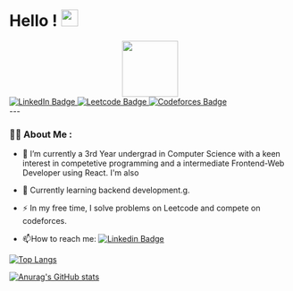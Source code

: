 <h1>
  Hello !
  <img src="https://media.giphy.com/media/hvRJCLFzcasrR4ia7z/giphy.gif" width="30px"/>
</h1>

<div id="header" align="center">
  <img src="https://media.giphy.com/media/M9gbBd9nbDrOTu1Mqx/giphy.gif" width="100"/>
</div>
<div id="badges">
 <a href="https://www.linkedin.com/in/raghav-pandey-a39745200/">
    <img src="https://img.shields.io/badge/LinkedIn-blue?style=for-the-badge&logo=linkedin&logoColor=white" alt="LinkedIn Badge"/>
  </a>
  <a href="https://leetcode.com/morningstar_rv/">
    <img src="https://img.shields.io/badge/Leetcode-black?style=for-the-badge&logo=leetcode&logoColor=white" alt="Leetcode Badge"/>
  </a>
  <a href="https://codeforces.com/profile/morningstar_rv">
    <img src="https://img.shields.io/badge/Codeforces-red?style=for-the-badge&logo=codeforcesr&logoColor=white" alt="Codeforces Badge"/>
  </a>
</div>
---

### :man_technologist: About Me :

- :telescope: I’m currently a 3rd Year undergrad in Computer Science with a keen interest in competetive programming and a intermediate Frontend-Web Developer using React. I'm also 

- :seedling: Currently learning backend development.g.

- :zap: In my free time, I solve problems on Leetcode and compete on codeforces.

- :mailbox:How to reach me: [![Linkedin Badge](https://img.shields.io/badge/-kakbar-blue?style=flat&logo=Linkedin&logoColor=white)](https://www.linkedin.com/in/raghav-pandey-a39745200/)


[![Top Langs](https://github-readme-stats.vercel.app/api/top-langs/?username=iampaandey&layout=compact&theme=vision-friendly-dark)](https://github.com/anuraghazra/github-readme-stats)



[![Anurag's GitHub stats](https://github-readme-stats.vercel.app/api?username=iampaandey)](https://github.com/anuraghazra/github-readme-stats)


























<!--
**iampaandey/iampaandey** is a ✨ _special_ ✨ repository because its `README.md` (this file) appears on your GitHub profile.

Here are some ideas to get you started:

- 🔭 I’m currently working on ...
- 🌱 I’m currently learning ...
- 👯 I’m looking to collaborate on ...
- 🤔 I’m looking for help with ...
- 💬 Ask me about ...
- 📫 How to reach me: ...
- 😄 Pronouns: ...
- ⚡ Fun fact: ...
-->
